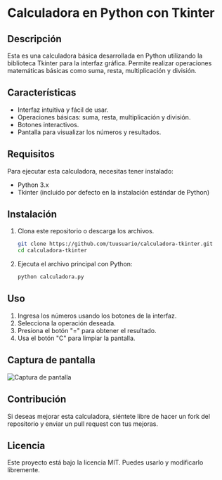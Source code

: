 # Calculadora en Python con Tkinter

## Descripción
Esta es una calculadora básica desarrollada en Python utilizando la biblioteca Tkinter para la interfaz gráfica. Permite realizar operaciones matemáticas básicas como suma, resta, multiplicación y división.

## Características
- Interfaz intuitiva y fácil de usar.
- Operaciones básicas: suma, resta, multiplicación y división.
- Botones interactivos.
- Pantalla para visualizar los números y resultados.

## Requisitos
Para ejecutar esta calculadora, necesitas tener instalado:
- Python 3.x
- Tkinter (incluido por defecto en la instalación estándar de Python)

## Instalación
1. Clona este repositorio o descarga los archivos.
   ```sh
   git clone https://github.com/tuusuario/calculadora-tkinter.git
   cd calculadora-tkinter
   ```
2. Ejecuta el archivo principal con Python:
   ```sh
   python calculadora.py
   ```

## Uso
1. Ingresa los números usando los botones de la interfaz.
2. Selecciona la operación deseada.
3. Presiona el botón "=" para obtener el resultado.
4. Usa el botón "C" para limpiar la pantalla.

## Captura de pantalla
![Captura de pantalla](![image](https://github.com/user-attachments/assets/e4d179c9-8da5-44bf-abae-643fbb8aa28d)
)

## Contribución
Si deseas mejorar esta calculadora, siéntete libre de hacer un fork del repositorio y enviar un pull request con tus mejoras.

## Licencia
Este proyecto está bajo la licencia MIT. Puedes usarlo y modificarlo libremente.

